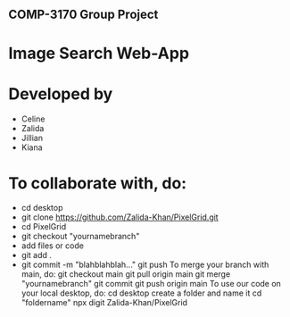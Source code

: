 ## COMP-3170 Group Project

# Image Search Web-App

# Developed by
- Celine
- Zalida
- Jillian
- Kiana

# To collaborate with, do:
* cd desktop
* git clone https://github.com/Zalida-Khan/PixelGrid.git
* cd PixelGrid
* git checkout "yournamebranch"
* add files or code
* git add .
* git commit -m "blahblahblah..."
git push
To merge your branch with main, do:
git checkout main
git pull origin main
git merge "yournamebranch"
git commit
git push origin main
To use our code on your local desktop, do:
cd desktop
create a folder and name it
cd "foldername"
npx digit Zalida-Khan/PixelGrid